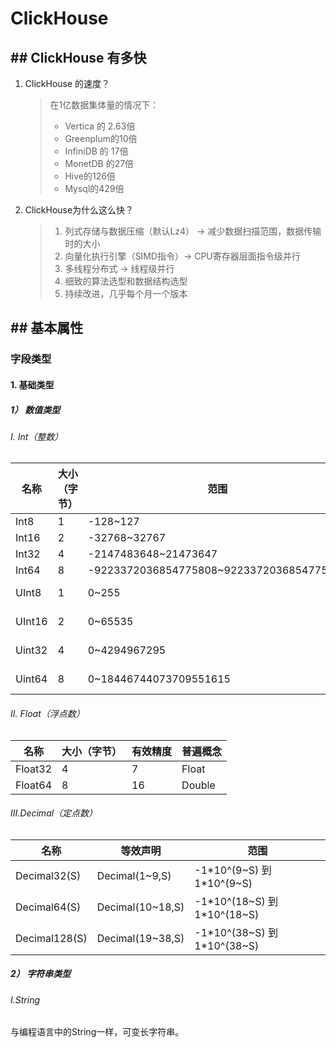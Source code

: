 # ClickHouse

## ## ClickHouse 有多快

1. ClickHouse 的速度？

   >在1亿数据集体量的情况下：
   >
   >	* Vertica 的 2.63倍
   >	* Greenplum的10倍
   >	* InfiniDB 的 17倍
   >	* MonetDB 的27倍
   >	* Hive的126倍
   >	* Mysql的429倍

2. ClickHouse为什么这么快？

   > 1. 列式存储与数据压缩（默认Lz4） -> 减少数据扫描范围，数据传输时的大小
   > 2. 向量化执行引擎（SIMD指令）-> CPU寄存器层面指令级并行
   > 3.  多线程分布式 -> 线程级并行
   > 4. 细致的算法选型和数据结构选型
   > 5. 持续改进，几乎每个月一个版本

## ## 基本属性

### 字段类型

#### 1. 基础类型

##### 1） 数值类型

###### I. Int（整数）

| 名称   | 大小（字节） | 范围                                     | 普遍观念          |
| ------ | ------------ | ---------------------------------------- | ----------------- |
| Int8   | 1            | -128~127                                 | Tinyint           |
| Int16  | 2            | -32768~32767                             | Smallint          |
| Int32  | 4            | -2147483648~21473647                     | Int               |
| Int64  | 8            | -9223372036854775808~9223372036854775807 | Bigint            |
| UInt8  | 1            | 0~255                                    | Tinyint Unsigned  |
| UInt16 | 2            | 0~65535                                  | Smallint Unsigned |
| Uint32 | 4            | 0~4294967295                             | Int Unsigned      |
| Uint64 | 8            | 0~18446744073709551615                   | Bigint Unsigned   |

###### II. Float（浮点数）

| 名称    | 大小（字节） | 有效精度 | 普遍概念 |
| ------- | ------------ | -------- | -------- |
| Float32 | 4            | 7        | Float    |
| Float64 | 8            | 16       | Double   |

###### III.Decimal（定点数）

| 名称          | 等效声明         | 范围                          |
| ------------- | ---------------- | ----------------------------- |
| Decimal32(S)  | Decimal(1~9,S)   | -1\*10^(9~S) 到 1\*10^(9~S)   |
| Decimal64(S)  | Decimal(10~18,S) | -1\*10^(18~S) 到 1\*10^(18~S) |
| Decimal128(S) | Decimal(19~38,S) | -1\*10^(38~S) 到 1\*10^(38~S) |

##### 2） 字符串类型

###### I.String

与编程语言中的String一样，可变长字符串。
